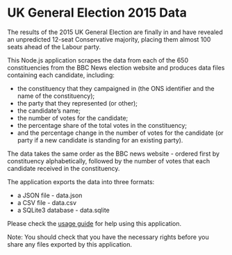 # UK General Election 2015 Data

The results of the 2015 UK General Election are finally in and have revealed an unpredicted 12-seat Conservative majority, placing them almost 100 seats ahead of the Labour party.


This Node.js application scrapes the data from each of the 650 constituencies from the BBC News election website and produces data files containing each candidate, including:
* the constituency that they campaigned in (the ONS identifier and the name of the constituency);
* the party that they represented (or other);
* the candidate’s name;
* the number of votes for the candidate;
* the percentage share of the total votes in the constituency;
* and the percentage change in the number of votes for the candidate (or party if a new candidate is standing for an existing party).


The data takes the same order as the BBC news website - ordered first by constituency alphabetically, followed by the number of votes that each candidate received in the constituency.


The application exports the data into three formats:
* a JSON file - data.json
* a CSV file - data.csv
* a SQLite3 database - data.sqlite


Please check the [usage guide](https://github.com/robfarr/UK-General-Election-2015-Data/wiki/Usage-Guide) for help using this application.


Note: You should check that you have the necessary rights before you share any files exported by this application. 